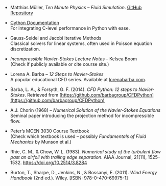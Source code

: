
- Matthias Müller, *Ten Minute Physics – Fluid Simulation*. [GitHub Repository](https://github.com/matthias-research/pages/blob/master/tenMinutePhysics/17-fluidSim.html)

- [Cython Documentation](https://cython.org/)  
  For integrating C-level performance in Python with ease.

- Gauss-Seidel and Jacobi Iterative Methods  
  Classical solvers for linear systems, often used in Poisson equation discretization.

- *Incompressible Navier-Stokes Lecture Notes* – Kelsea Boom  
  (Check if publicly available or cite course site.)

- Lorena A. Barba – *12 Steps to Navier-Stokes*  
  A popular educational CFD series. Available at [lorenabarba.com](https://lorenabarba.com/).

- Barba, L. A., & Forsyth, G. F. (2014). *CFD Python: 12 steps to Navier-Stokes*. Retrieved from [https://github.com/barbagroup/CFDPython](https://github.com/barbagroup/CFDPython)

- A.J. Chorin (1968) – *Numerical Solution of the Navier-Stokes Equations*  
  Seminal paper introducing the projection method for incompressible flow.

- Peter’s MCEN 3030 Course Textbook  
  (Check which textbook is used – possibly *Fundamentals of Fluid Mechanics* by Munson et al.)

- Rhie, C. M., & Chow, W. L. (1983). *Numerical study of the turbulent flow past an airfoil with trailing edge separation*. AIAA Journal, 21(11), 1525–1532. https://doi.org/10.2514/3.8284

- Burton, T., Sharpe, D., Jenkins, N., & Bossanyi, E. (2011). *Wind Energy Handbook* (2nd ed.). Wiley. [ISBN: 978-0-470-69975-1]
